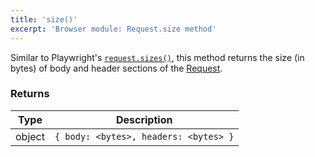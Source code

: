 ```yaml
---
title: 'size()'
excerpt: 'Browser module: Request.size method'
---
```


Similar to Playwright's [`request.sizes()`](https://playwright.dev/docs/api/class-request#request-sizes), this method returns the size (in bytes) of body and header sections of the [Request](/javascript-api/k6-experimental/browser/request).

### Returns

| Type   | Description                           |
|--------|---------------------------------------|
| object | `{ body: <bytes>, headers: <bytes> }` |
